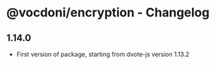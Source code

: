 # @vocdoni/encryption - Changelog

## 1.14.0

- First version of package, starting from dvote-js version 1.13.2
